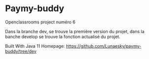 # Paymy-buddy

Openclassrooms project numéro 6

Dans la branche dev, se trouve la première version du projet, dans la banche develop se trouve la fonction actualisé du projet.

Built With
Java 11
Homepage: https://github.com/Lunaesky/paymy-buddy/tree/dev